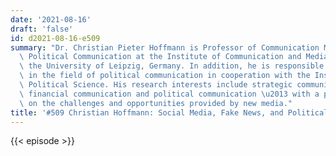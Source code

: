 ```yaml
---
date: '2021-08-16'
draft: 'false'
id: d2021-08-16-e509
summary: "Dr. Christian Pieter Hoffmann is Professor of Communication Management and\
  \ Political Communication at the Institute of Communication and Media Studies at\
  \ the University of Leipzig, Germany. In addition, he is responsible for teaching\
  \ in the field of political communication in cooperation with the Institute for\
  \ Political Science. His research interests include strategic communication management,\
  \ financial communication and political communication \u2013 with a particular focus\
  \ on the challenges and opportunities provided by new media."
title: '#509 Christian Hoffmann: Social Media, Fake News, and Political Polarization'
---
```

{{< episode >}}
